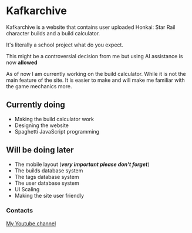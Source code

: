 # Kafkarchive

Kafkarchive is a website that contains user uploaded Honkai: Star Rail character builds and a build calculator.

It's literally a school project what do you expect.

This might be a controversial decision from me but using AI assistance is now **allowed**

As of now I am currently working on the build calculator. While it is not the main feature of the site.
It is easier to make and will make me familiar with the game mechanics more.

## Currently doing

- Making the build calculator work
- Designing the website
- Spaghetti JavaScript programming

## Will be doing later

- The mobile layout (***very important please don't forget***)
- The builds database system
- The tags database system
- The user database system
- UI Scaling
- Making the site user friendly

### Contacts

[My Youtube channel](https://www.youtube.com/@KiryuuinNFB "Kiryuuin / NFB Production")
